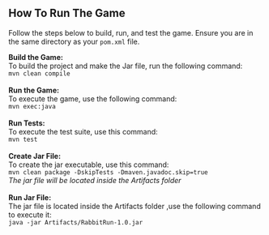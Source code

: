 
## How To Run The Game
Follow the steps below to build, run, and test the game. Ensure you are in the same directory as your `pom.xml` file.

**Build the Game:**\
To build the project and make the Jar file, run the following command:\
`mvn clean compile`\
<br />
**Run the Game:**\
To execute the game, use the following command:\
`mvn exec:java`\
<br />
**Run Tests:**\
To execute the test suite, use this command:\
`mvn test`\
<br />
**Create Jar File:**\
To create the jar executable, use this command:\
`mvn clean package -DskipTests -Dmaven.javadoc.skip=true`\
*The jar file will be located inside the Artifacts folder*
\
<br />
**Run Jar File:**\
The jar file is located inside the Artifacts folder ,use the following command to execute it:\
`java -jar Artifacts/RabbitRun-1.0.jar`

